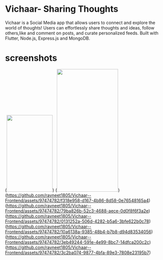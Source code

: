 # Vichaar- Sharing Thoughts

Vichaar is a Social Media app that allows users to connect and explore the world of thoughts! Users can effortlessly share thoughts and ideas, follow others,like and comment on posts, and curate personalized feeds. Built with Flutter, Node.js,  Express.js and MongoDB.


# screenshots
(<img src="https://github.com/ravneet1805/Vichaar--Frontend/assets/97474782/50422ad2-1c95-412a-9cc1-6fbeac523196" width="150" height="250">)
(<img src= "https://github.com/ravneet1805/Vichaar--Frontend/assets/97474782/00570fc0-3e9b-40ff-91dc-4a48e62754fc" width='200' height="400">)
(https://github.com/ravneet1805/Vichaar--Frontend/assets/97474782/f318e958-d167-4b86-8d58-0e76548165a4)
(https://github.com/ravneet1805/Vichaar--Frontend/assets/97474782/79ba826b-52c3-4688-aece-0d0f8f6f3a2e)
(https://github.com/ravneet1805/Vichaar--Frontend/assets/97474782/0131252a-506d-4282-b5a6-3bfe622b0c78)
(https://github.com/ravneet1805/Vichaar--Frontend/assets/97474782/10a6138a-9385-48b4-b7b8-d94d83534056)
(https://github.com/ravneet1805/Vichaar--Frontend/assets/97474782/3eb49244-591e-4e99-8bc7-14dfca200c2c)
(https://github.com/ravneet1805/Vichaar--Frontend/assets/97474782/3c2ba074-9877-4bfa-89e3-7808e23195b7)

